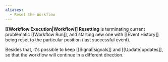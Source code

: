 ```yaml
---
aliases:
  - Reset the Workflow
---
```

**[[Workflow Execution|Workflow]] Resetting**  is terminating current problematic [[Workflow Run]], and starting new one with [[Event History]] being reset to the particular position (last successful event).

Besides that, it's possible to keep [[Signal|signals]] and [[Update|updates]], so that the workflow will continue in a different direction.
